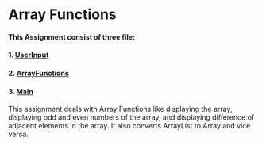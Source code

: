 # Array Functions

#### This Assignment consist of three file:
#### 1. [UserInput](UserInput.java)
#### 2. [ArrayFunctions](ArrayFunctions.java)
#### 3. [Main](Main.java)


This assignment deals with Array Functions like displaying the array, displaying odd and even numbers of the array, and displaying difference of adjacent elements in the array. It also converts ArrayList to Array and vice versa.